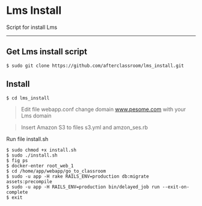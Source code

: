 Lms Install
===================


Script for install Lms

----------


Get Lms install script
-------------

    $ sudo git clone https://github.com/afterclassroom/lms_install.git

Install
-------------



    $ cd lms_install

> Edit file webapp.conf change domain www.pesome.com with your Lms domain

> Insert Amazon S3 to files s3.yml and amzon_ses.rb

Run file install.sh

    $ sudo chmod +x install.sh
    $ sudo ./install.sh
    $ fig ps
    $ docker-enter root_web_1
    $ cd /home/app/webapp/go_to_classroom
    $ sudo -u app -H rake RAILS_ENV=production db:migrate assets:precompile
    $ sudo -u app -H RAILS_ENV=production bin/delayed_job run --exit-on-complete
    $ exit
